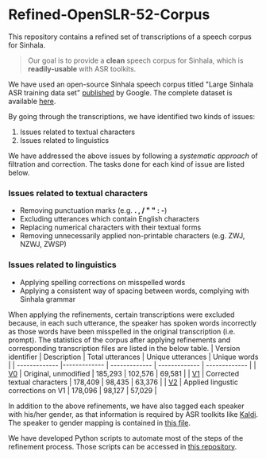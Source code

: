 # Refined-OpenSLR-52-Corpus

This repository contains a refined set of transcriptions of a speech corpus for Sinhala.

> Our goal is to provide a **clean** speech corpus for Sinhala, which is **readily-usable** with ASR toolkits.

We have used an open-source Sinhala speech corpus titled "Large Sinhala ASR training data set" [published](https://www.researchgate.net/publication/328067279_Crowd-Sourced_Speech_Corpora_for_Javanese_Sundanese_Sinhala_Nepali_and_Bangladeshi_Bengali) by Google. The complete dataset is available [here](https://openslr.org/52).

By going through the transcriptions, we have identified two kinds of issues:
1. Issues related to textual characters
2. Issues related to linguistics

We have addressed the above issues by following a *systematic approach* of filtration and correction. The tasks done for each kind of issue are listed below.
### Issues related to textual characters
- Removing punctuation marks (e.g. **. , / " " : -**)
- Excluding utterances which contain English characters
- Replacing numerical characters with their textual forms
- Removing unnecessarily applied non-printable characters (e.g. ZWJ, NZWJ, ZWSP)

### Issues related to linguistics
- Applying spelling corrections on misspelled words
- Applying a consistent way of spacing between words, complying with Sinhala grammar

When applying the refinements, certain transcriptions were excluded because, in each such utterance, the speaker has spoken words incorrectly as those words have been misspelled in the original transcription (i.e. prompt). The statistics of the corpus after applying refinements and corresponding transcription files are listed in the below table.
| Version identifier  | Description | Total utterances | Unique utterances | Unique words |
| ------------- |------------- | ------------- | ------------- | ------------- |
| [V0](https://github.com/SinSpeech-Development/Refined-OpenSLR-52-Corpus/blob/master/V0.tsv) | Original, unmodified  | 185,293 | 102,576 | 69,581 |
| [V1](https://github.com/SinSpeech-Development/Refined-OpenSLR-52-Corpus/blob/master/V1.csv) | Corrected textual characters | 178,409 | 98,435 | 63,376 |
| [V2](https://github.com/SinSpeech-Development/Refined-OpenSLR-52-Corpus/blob/master/V2.csv) | Applied lingustic corrections on V1 | 178,096 | 98,127 | 57,029 | 

In addition to the above refinements, we have also tagged each speaker with his/her gender, as that information is required by ASR toolkits like [Kaldi](https://kaldi-asr.org/). The speaker to gender mapping is contained in [this file](https://github.com/SinSpeech-Development/Refined-OpenSLR-52-Corpus/blob/master/Gender%20Information.csv).

We have developed Python scripts to automate most of the steps of the refinement process. Those scripts can be accessed in [this repository](https://github.com/SinSpeech-Development/Corpus-Cleaning).
